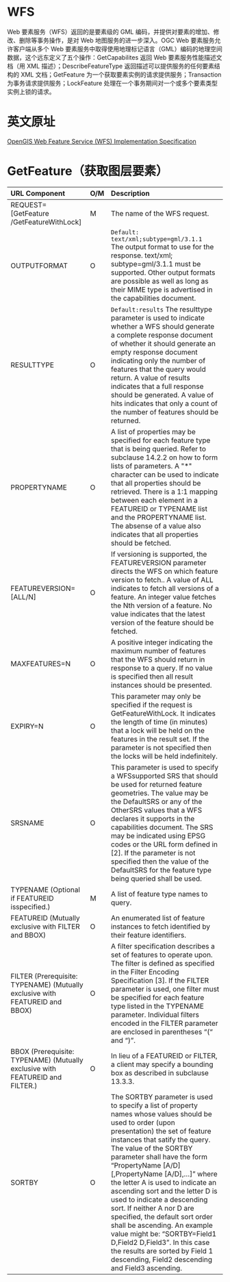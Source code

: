 # WFS

Web 要素服务（WFS）返回的是要素级的 GML 编码，并提供对要素的增加、修改、删除等事务操作，是对 Web 地图服务的进一步深入。OGC Web 要素服务允许客户端从多个 Web 要素服务中取得使用地理标记语言（GML）编码的地理空间数据，这个远东定义了五个操作：GetCapabilites 返回 Web 要素服务性能描述文档（用 XML 描述）；DescribeFeatureType 返回描述可以提供服务的任何要素结构的 XML 文档；GetFeature 为一个获取要素实例的请求提供服务；Transaction 为事务请求提供服务；LockFeature 处理在一个事务期间对一个或多个要素类型实例上锁的请求。

# 英文原址

[OpenGIS Web Feature Service (WFS) Implementation Specification](https://www.ogc.org/docs/is/)

# GetFeature（获取图层要素）

| URL Component       | O/M                   | Description                                                                                                                                                                                                |
| :------------------ | :------------------ | :--------------------------------------------------------------------------------------------------------------------------------------------------------------------------------------------------------- |
| REQUEST=[GetFeature /GetFeatureWithLock] | M                          | The name of the WFS request.                                                                                                                                                                               |
| OUTPUTFORMAT        | O           |  `Default: text/xml;subtype=gml/3.1.1  `The output format to use for the response. text/xml; subtype=gml/3.1.1 must be supported. Other output formats are possible as well as long as their MIME type is advertised in the capabilities document. |
|RESULTTYPE |O|`Default:results` The resulttype parameter is used to indicate whether a WFS should generate a complete response document of whether it should generate an empty response document indicating only the number of features that the query would return. A value of results indicates that a full response should be generated. A value of hits indicates that only a count of the number of features should be returned.|
|PROPERTYNAME |O| A list of properties may be specified for each feature type that is being queried. Refer to subclause 14.2.2 on how to form lists of parameters. A "*" character can be used to indicate that all properties should be retrieved. There is a 1:1 mapping between each element in a FEATUREID or TYPENAME list and the PROPERTYNAME list. The absense of a value also indicates that all properties should be fetched.|
|FEATUREVERSION=[ALL/N] |O| If versioning is supported, the FEATUREVERSION parameter directs the WFS on which feature version to fetch.. A value of ALL indicates to fetch all versions of a feature. An integer value fetches the Nth version of a feature. No value indicates that the latest version of the feature should be fetched.|
|MAXFEATURES=N |O|  A positive integer indicating the maximum number of features that the WFS should return in response to a query. If no value is specified then all result instances should be presented.|
|EXPIRY=N |O| This parameter may only be specified if the request is GetFeatureWithLock. It indicates the length of time (in minutes) that a lock will be held on the features in the result set. If the parameter is not specified then the locks will be held indefinitely.|
|SRSNAME| O| This parameter is used to specify a WFSsupported SRS that should be used for returned feature geometries. The value may be the DefaultSRS or any of the OtherSRS values that a WFS declares it supports in the capabilities document. The SRS may be indicated using EPSG codes or the URL form defined in [2]. If the parameter is not specified then the value of the DefaultSRS for the feature type being queried shall be used.|
|TYPENAME (Optional if FEATUREID isspecified.) |M|  A list of feature type names to query. |
|FEATUREID (Mutually exclusive with FILTER and BBOX) |O| An enumerated list of feature instances to fetch identified by their feature identifiers. |
|FILTER (Prerequisite: TYPENAME) (Mutually exclusive with FEATUREID and BBOX)| O| A filter specification describes a set of features to operate upon. The filter is defined as specified in the Filter Encoding Specification [3]. If the FILTER parameter is used, one filter must be specified for each feature type listed in the TYPENAME parameter. Individual filters encoded in the FILTER parameter are enclosed in parentheses “(“ and “)”.|
|BBOX (Prerequisite: TYPENAME) (Mutually exclusive with FEATUREID and FILTER.) |O|  In lieu of a FEATUREID or FILTER, a client may specify a bounding box as described in subclause 13.3.3.|
|SORTBY|O| The SORTBY parameter is used to specify a list of property names whose values should be used to order (upon presentation) the set of feature instances that satify the query. The value of the SORTBY parameter shall have the form “PropertyName [A/D][,PropertyName [A/D],…]” where the letter A is used to indicate an ascending sort and the letter D is used to indicate a descending sort. If neither A nor D are specified, the default sort order shall be ascending. An example value might be: “SORTBY=Field1 D,Field2 D,Field3”. In this case the results are sorted by Field 1 descending, Field2 descending and Field3 ascending. |

